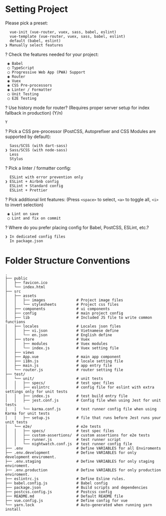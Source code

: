 Setting Project
============================

Please pick a preset: 
```
  vue-init (vue-router, vuex, sass, babel, eslint) 
  vue-template (vue-router, vuex, sass, babel, eslint) 
  default (babel, eslint) 
❯ Manually select features
```

? Check the features needed for your project: 
```
 ◉ Babel
 ◯ TypeScript
 ◯ Progressive Web App (PWA) Support
 ◉ Router
 ◉ Vuex
 ◉ CSS Pre-processors
 ◉ Linter / Formatter
 ◯ Unit Testing
 ◯ E2E Testing
```

? Use history mode for router? (Requires proper server setup for index fallback 
in production) (Y/n)
```
Y
```

? Pick a CSS pre-processor (PostCSS, Autoprefixer and CSS Modules are supported 
by default): 
```
  Sass/SCSS (with dart-sass) 
❯ Sass/SCSS (with node-sass) 
  Less 
  Stylus
```

? Pick a linter / formatter config: 
```
  ESLint with error prevention only 
❯ ESLint + Airbnb config 
  ESLint + Standard config 
  ESLint + Prettier 
```

? Pick additional lint features: (Press `<space>` to select, `<a>` to toggle all, `<i>` to invert selection)
```
 ◉ Lint on save
 ◯ Lint and fix on commit
```

? Where do you prefer placing config for Babel, PostCSS, ESLint, etc.? 
```
❯ In dedicated config files 
  In package.json 
```


Folder Structure Conventions
============================

    .
    ├── public       
    │   ├── favicon.ico
    │   └── index.html               
    ├── src         
    │   ├── assets                  
    │   │   ├── images              # Project image files
    │   │   └── stylesheets         # Project css files
    │   ├── components              # ui components
    │   ├── config                  # main project config
    │   ├── lib                     # Included JS file to write common functions
    │   ├── locales                 # Locales json files
    │   │   ├── vi.json             # Vietnamese define
    │   │   └── en.json             # English define
    │   ├── store                   # Vuex
    │   │   ├── modules             # Vuex modules
    │   │   └── index.js            # Vuex setting file
    │   ├── views
    │   ├── App.vue                 # main app component
    │   ├── i18n.js                 # locale setting file
    │   ├── main.js                 # app entry file             
    │   └── router.js               # router setting file
    ├── test/
    │   └── unit/                   # unit tests
    │   │   ├── specs/              # test spec files
    │   │   ├── eslintrc            # config file for eslint with extra settings only for unit tests
    │   │   ├── index.js            # test build entry file
    │   │   ├── jest.conf.js        # Config file when using Jest for unit tests
    │   │   └── karma.conf.js       # test runner config file when using Karma for unit tests
    │   │   ├── setup.js            # file that runs before Jest runs your unit tests
    │   └── e2e/                    # e2e tests
    │   │   ├── specs/              # test spec files
    │   │   ├── custom-assertions/  # custom assertions for e2e tests
    │   │   ├── runner.js           # test runner script
    │   │   └── nightwatch.conf.js  # test runner config file
    ├── .env                        # Define VARIABLES for all Enviroments
    ├── .env.development            # Define VARIABLES for only development enviroment.
    ├── .env.staging                # Define VARIABLES for only staging enviroment.
    ├── .env.production             # Define VARIABLES for only production enviroment.
    ├── eslintrc.js                 # Define Esline rules.
    ├── babel.config.js             # Babel config           
    ├── package.json                # Build scripts and dependencies
    ├── postcss.config.js           # Postcss config          
    ├── README.md                   # Default README file
    ├── vue.config.js               # Define config for vue
    └── yarn.lock                   # Auto-generated when running yarn install